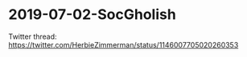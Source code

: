 # 2019-07-02-SocGholish
Twitter thread: https://twitter.com/HerbieZimmerman/status/1146007705020260353
